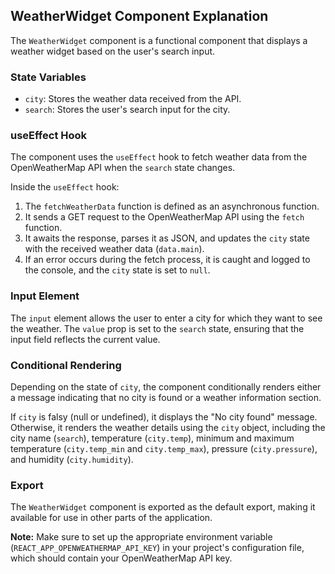 ## WeatherWidget Component Explanation

The `WeatherWidget` component is a functional component that displays a weather widget based on the user's search input.

### State Variables

- `city`: Stores the weather data received from the API.
- `search`: Stores the user's search input for the city.

### useEffect Hook

The component uses the `useEffect` hook to fetch weather data from the OpenWeatherMap API when the `search` state changes.

Inside the `useEffect` hook:

1. The `fetchWeatherData` function is defined as an asynchronous function.
2. It sends a GET request to the OpenWeatherMap API using the `fetch` function.
3. It awaits the response, parses it as JSON, and updates the `city` state with the received weather data (`data.main`).
4. If an error occurs during the fetch process, it is caught and logged to the console, and the `city` state is set to `null`.

### Input Element

The `input` element allows the user to enter a city for which they want to see the weather. The `value` prop is set to the `search` state, ensuring that the input field reflects the current value.

### Conditional Rendering

Depending on the state of `city`, the component conditionally renders either a message indicating that no city is found or a weather information section.

If `city` is falsy (null or undefined), it displays the "No city found" message. Otherwise, it renders the weather details using the `city` object, including the city name (`search`), temperature (`city.temp`), minimum and maximum temperature (`city.temp_min` and `city.temp_max`), pressure (`city.pressure`), and humidity (`city.humidity`).

### Export

The `WeatherWidget` component is exported as the default export, making it available for use in other parts of the application.

**Note:** Make sure to set up the appropriate environment variable (`REACT_APP_OPENWEATHERMAP_API_KEY`) in your project's configuration file, which should contain your OpenWeatherMap API key.
